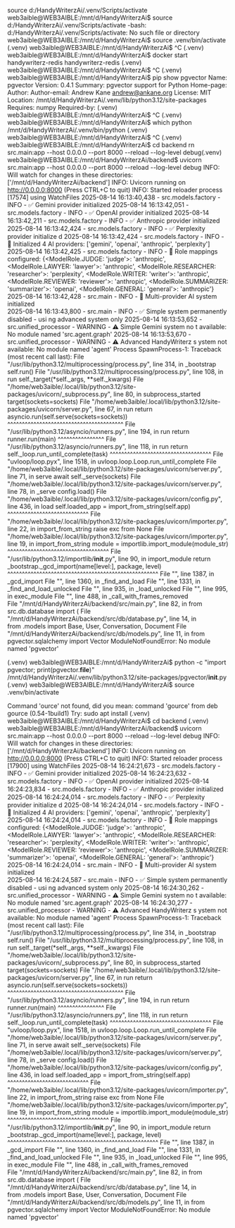source d:/HandyWriterzAi/.venv/Scripts/activate
web3aible@WEB3AIBLE:/mnt/d/HandyWriterzAi$ source d:/HandyWriterzAi/.venv/Scripts/activate
-bash: d:/HandyWriterzAi/.venv/Scripts/activate: No such file or directory
web3aible@WEB3AIBLE:/mnt/d/HandyWriterzAi$ source .venv/bin/activate
(.venv) web3aible@WEB3AIBLE:/mnt/d/HandyWriterzAi$ ^C
(.venv) web3aible@WEB3AIBLE:/mnt/d/HandyWriterzAi$ docker start handywriterz-redis
handywriterz-redis
(.venv) web3aible@WEB3AIBLE:/mnt/d/HandyWriterzAi$ ^C
(.venv) web3aible@WEB3AIBLE:/mnt/d/HandyWriterzAi$ pip show pgvector
Name: pgvector
Version: 0.4.1
Summary: pgvector support for Python
Home-page: 
Author: 
Author-email: Andrew Kane <andrew@ankane.org>
License: MIT
Location: /mnt/d/HandyWriterzAi/.venv/lib/python3.12/site-packages
Requires: numpy
Required-by: 
(.venv) web3aible@WEB3AIBLE:/mnt/d/HandyWriterzAi$ ^C
(.venv) web3aible@WEB3AIBLE:/mnt/d/HandyWriterzAi$ which python
/mnt/d/HandyWriterzAi/.venv/bin/python
(.venv) web3aible@WEB3AIBLE:/mnt/d/HandyWriterzAi$ ^C
(.venv) web3aible@WEB3AIBLE:/mnt/d/HandyWriterzAi$ cd backend
rn src.main:app --host 0.0.0.0 --port 8000 --reload --log-level debug(.venv) web3aible@WEB3AIBLE:/mnt/d/HandyWriterzAi/backend$ uvicorn src.main:app --host 0.0.0.0 --port 8000 --reload --log-level debug
INFO:     Will watch for changes in these directories: ['/mnt/d/HandyWriterzAi/backend']
INFO:     Uvicorn running on http://0.0.0.0:8000 (Press CTRL+C to quit)
INFO:     Started reloader process [17574] using WatchFiles
2025-08-14 16:13:40,438 - src.models.factory - INFO - ✅ Gemini provider initialized
2025-08-14 16:13:42,051 - src.models.factory - INFO - ✅ OpenAI provider initialized
2025-08-14 16:13:42,211 - src.models.factory - INFO - ✅ Anthropic provider initialized
2025-08-14 16:13:42,424 - src.models.factory - INFO - ✅ Perplexity provider initialize
d
2025-08-14 16:13:42,424 - src.models.factory - INFO - 🔧 Initialized 4 AI providers: ['gemini', 'openai', 'anthropic', 'perplexity']
2025-08-14 16:13:42,425 - src.models.factory - INFO - 🎯 Role mappings configured: {<ModelRole.JUDGE: 'judge'>: 'anthropic', <ModelRole.LAWYER: 'lawyer'>: 'anthropic', <ModelRole.RESEARCHER: 'researcher'>: 'perplexity', <ModelRole.WRITER: 'writer'>: 'anthropic', <ModelRole.REVIEWER: 'reviewer'>: 'anthropic', <ModelRole.SUMMARIZER: 'summarizer'>: 'openai', <ModelRole.GENERAL: 'general'>: 'anthropic'}
2025-08-14 16:13:42,428 - src.main - INFO - 🤖 Multi-provider AI system initialized   
2025-08-14 16:13:43,800 - src.main - INFO - ✅ Simple system permanently disabled - usi
ng advanced system only
2025-08-14 16:13:53,652 - src.unified_processor - WARNING - ⚠️ Simple Gemini system no
t available: No module named 'src.agent.graph'
2025-08-14 16:13:53,670 - src.unified_processor - WARNING - ⚠️ Advanced HandyWriterz s
ystem not available: No module named 'agent'
Process SpawnProcess-1:
Traceback (most recent call last):
  File "/usr/lib/python3.12/multiprocessing/process.py", line 314, in _bootstrap
    self.run()
  File "/usr/lib/python3.12/multiprocessing/process.py", line 108, in run
    self._target(*self._args, **self._kwargs)
  File "/home/web3aible/.local/lib/python3.12/site-packages/uvicorn/_subprocess.py", line 80, in subprocess_started
    target(sockets=sockets)
  File "/home/web3aible/.local/lib/python3.12/site-packages/uvicorn/server.py", line 67, in run
    return asyncio.run(self.serve(sockets=sockets))
           ^^^^^^^^^^^^^^^^^^^^^^^^^^^^^^^^^^^^^^^^
  File "/usr/lib/python3.12/asyncio/runners.py", line 194, in run
    return runner.run(main)
           ^^^^^^^^^^^^^^^^
  File "/usr/lib/python3.12/asyncio/runners.py", line 118, in run
    return self._loop.run_until_complete(task)
           ^^^^^^^^^^^^^^^^^^^^^^^^^^^^^^^^^^^
  File "uvloop/loop.pyx", line 1518, in uvloop.loop.Loop.run_until_complete
  File "/home/web3aible/.local/lib/python3.12/site-packages/uvicorn/server.py", line 71, in serve
    await self._serve(sockets)
  File "/home/web3aible/.local/lib/python3.12/site-packages/uvicorn/server.py", line 78, in _serve
    config.load()
  File "/home/web3aible/.local/lib/python3.12/site-packages/uvicorn/config.py", line 436, in load
    self.loaded_app = import_from_string(self.app)
                      ^^^^^^^^^^^^^^^^^^^^^^^^^^^^
  File "/home/web3aible/.local/lib/python3.12/site-packages/uvicorn/importer.py", line 22, in import_from_string
    raise exc from None
  File "/home/web3aible/.local/lib/python3.12/site-packages/uvicorn/importer.py", line 19, in import_from_string
    module = importlib.import_module(module_str)
             ^^^^^^^^^^^^^^^^^^^^^^^^^^^^^^^^^^^
  File "/usr/lib/python3.12/importlib/__init__.py", line 90, in import_module
    return _bootstrap._gcd_import(name[level:], package, level)
           ^^^^^^^^^^^^^^^^^^^^^^^^^^^^^^^^^^^^^^^^^^^^^^^^^^^^
  File "<frozen importlib._bootstrap>", line 1387, in _gcd_import
  File "<frozen importlib._bootstrap>", line 1360, in _find_and_load
  File "<frozen importlib._bootstrap>", line 1331, in _find_and_load_unlocked
  File "<frozen importlib._bootstrap>", line 935, in _load_unlocked
  File "<frozen importlib._bootstrap_external>", line 995, in exec_module
  File "<frozen importlib._bootstrap>", line 488, in _call_with_frames_removed        
  File "/mnt/d/HandyWriterzAi/backend/src/main.py", line 82, in <module>
    from src.db.database import (
  File "/mnt/d/HandyWriterzAi/backend/src/db/database.py", line 14, in <module>       
    from .models import Base, User, Conversation, Document
  File "/mnt/d/HandyWriterzAi/backend/src/db/models.py", line 11, in <module>
    from pgvector.sqlalchemy import Vector
ModuleNotFoundError: No module named 'pgvector'

(.venv) web3aible@WEB3AIBLE:/mnt/d/HandyWriterzAi$ python -c "import pgvector; print(pgvector.__file__)"
/mnt/d/HandyWriterzAi/.venv/lib/python3.12/site-packages/pgvector/__init__.py
(.venv) web3aible@WEB3AIBLE:/mnt/d/HandyWriterzAi$ source .venv/bin/activate

Command 'ource' not found, did you mean:
  command 'gource' from deb gource (0.54-1build1)
Try: sudo apt install <deb name>
(.venv) web3aible@WEB3AIBLE:/mnt/d/HandyWriterzAi$ cd backend
(.venv) web3aible@WEB3AIBLE:/mnt/d/HandyWriterzAi/backend$ uvicorn src.main:app --host 0.0.0.0 --port 8000 --reload --log-level debug
INFO:     Will watch for changes in these directories: ['/mnt/d/HandyWriterzAi/backend']
INFO:     Uvicorn running on http://0.0.0.0:8000 (Press CTRL+C to quit)
INFO:     Started reloader process [17900] using WatchFiles
2025-08-14 16:24:21,673 - src.models.factory - INFO - ✅ Gemini provider initialized
2025-08-14 16:24:23,632 - src.models.factory - INFO - ✅ OpenAI provider initialized
2025-08-14 16:24:23,834 - src.models.factory - INFO - ✅ Anthropic provider initialized
2025-08-14 16:24:24,014 - src.models.factory - INFO - ✅ Perplexity provider initialize
d
2025-08-14 16:24:24,014 - src.models.factory - INFO - 🔧 Initialized 4 AI providers: ['gemini', 'openai', 'anthropic', 'perplexity']
2025-08-14 16:24:24,014 - src.models.factory - INFO - 🎯 Role mappings configured: {<ModelRole.JUDGE: 'judge'>: 'anthropic', <ModelRole.LAWYER: 'lawyer'>: 'anthropic', <ModelRole.RESEARCHER: 'researcher'>: 'perplexity', <ModelRole.WRITER: 'writer'>: 'anthropic', <ModelRole.REVIEWER: 'reviewer'>: 'anthropic', <ModelRole.SUMMARIZER: 'summarizer'>: 'openai', <ModelRole.GENERAL: 'general'>: 'anthropic'}
2025-08-14 16:24:24,014 - src.main - INFO - 🤖 Multi-provider AI system initialized   
2025-08-14 16:24:24,587 - src.main - INFO - ✅ Simple system permanently disabled - usi
ng advanced system only
2025-08-14 16:24:30,262 - src.unified_processor - WARNING - ⚠️ Simple Gemini system no
t available: No module named 'src.agent.graph'
2025-08-14 16:24:30,277 - src.unified_processor - WARNING - ⚠️ Advanced HandyWriterz s
ystem not available: No module named 'agent'
Process SpawnProcess-1:
Traceback (most recent call last):
  File "/usr/lib/python3.12/multiprocessing/process.py", line 314, in _bootstrap
    self.run()
  File "/usr/lib/python3.12/multiprocessing/process.py", line 108, in run
    self._target(*self._args, **self._kwargs)
  File "/home/web3aible/.local/lib/python3.12/site-packages/uvicorn/_subprocess.py", line 80, in subprocess_started
    target(sockets=sockets)
  File "/home/web3aible/.local/lib/python3.12/site-packages/uvicorn/server.py", line 67, in run
    return asyncio.run(self.serve(sockets=sockets))
           ^^^^^^^^^^^^^^^^^^^^^^^^^^^^^^^^^^^^^^^^
  File "/usr/lib/python3.12/asyncio/runners.py", line 194, in run
    return runner.run(main)
           ^^^^^^^^^^^^^^^^
  File "/usr/lib/python3.12/asyncio/runners.py", line 118, in run
    return self._loop.run_until_complete(task)
           ^^^^^^^^^^^^^^^^^^^^^^^^^^^^^^^^^^^
  File "uvloop/loop.pyx", line 1518, in uvloop.loop.Loop.run_until_complete
  File "/home/web3aible/.local/lib/python3.12/site-packages/uvicorn/server.py", line 71, in serve
    await self._serve(sockets)
  File "/home/web3aible/.local/lib/python3.12/site-packages/uvicorn/server.py", line 78, in _serve
    config.load()
  File "/home/web3aible/.local/lib/python3.12/site-packages/uvicorn/config.py", line 436, in load
    self.loaded_app = import_from_string(self.app)
                      ^^^^^^^^^^^^^^^^^^^^^^^^^^^^
  File "/home/web3aible/.local/lib/python3.12/site-packages/uvicorn/importer.py", line 22, in import_from_string
    raise exc from None
  File "/home/web3aible/.local/lib/python3.12/site-packages/uvicorn/importer.py", line 19, in import_from_string
    module = importlib.import_module(module_str)
             ^^^^^^^^^^^^^^^^^^^^^^^^^^^^^^^^^^^
  File "/usr/lib/python3.12/importlib/__init__.py", line 90, in import_module
    return _bootstrap._gcd_import(name[level:], package, level)
           ^^^^^^^^^^^^^^^^^^^^^^^^^^^^^^^^^^^^^^^^^^^^^^^^^^^^
  File "<frozen importlib._bootstrap>", line 1387, in _gcd_import
  File "<frozen importlib._bootstrap>", line 1360, in _find_and_load
  File "<frozen importlib._bootstrap>", line 1331, in _find_and_load_unlocked
  File "<frozen importlib._bootstrap>", line 935, in _load_unlocked
  File "<frozen importlib._bootstrap_external>", line 995, in exec_module
  File "<frozen importlib._bootstrap>", line 488, in _call_with_frames_removed        
  File "/mnt/d/HandyWriterzAi/backend/src/main.py", line 82, in <module>
    from src.db.database import (
  File "/mnt/d/HandyWriterzAi/backend/src/db/database.py", line 14, in <module>       
    from .models import Base, User, Conversation, Document
  File "/mnt/d/HandyWriterzAi/backend/src/db/models.py", line 11, in <module>
    from pgvector.sqlalchemy import Vector
ModuleNotFoundError: No module named 'pgvector'